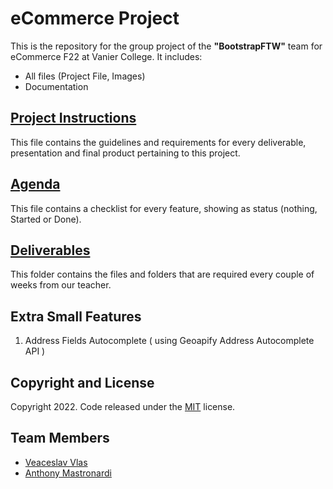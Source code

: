 # eCommerce Project

This is the repository for the group project of the **"BootstrapFTW"** team for eCommerce F22 at Vanier College. It includes:

- All files (Project File, Images)
- Documentation

## [Project Instructions](Project_2022A_420-411-VA_eCommerce.pdf)
This file contains the guidelines and requirements for every deliverable, presentation and final product pertaining to this project.

## [Agenda](https://github.com/vlasslavic/eCommerce_Project/blob/main/Deliverables/Project%20Tasks.md)
This file contains a checklist for every feature, showing as status (nothing, Started or Done).

## [Deliverables](/Deliverables)
This folder contains the files and folders that are required every couple of weeks from our teacher.

## Extra Small Features
1. Address Fields Autocomplete ( using Geoapify Address Autocomplete API )

## Copyright and License

Copyright 2022. Code released under the [MIT](https://github.com/vlasslavic/eCommerce_Project/blob/main/LICENSE) license.


## Team Members
- [Veaceslav Vlas](https://github.com/vlasslavic)
- [Anthony Mastronardi](https://github.com/antho-mastro)
